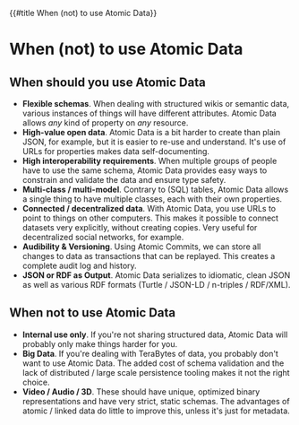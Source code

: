 {{#title When (not) to use Atomic Data}}
# When (not) to use Atomic Data

## When should you use Atomic Data

- **Flexible schemas**. When dealing with structured wikis or semantic data, various instances of things will have different attributes. Atomic Data allows _any_ kind of property on _any_ resource.
- **High-value open data**. Atomic Data is a bit harder to create than plain JSON, for example, but it is easier to re-use and understand. It's use of URLs for properties makes data self-documenting.
- **High interoperability requirements**. When multiple groups of people have to use the same schema, Atomic Data provides easy ways to constrain and validate the data and ensure type safety.
- **Multi-class / multi-model**. Contrary to (SQL) tables, Atomic Data allows a single thing to have multiple classes, each with their own properties.
- **Connected / decentralized data**. With Atomic Data, you use URLs to point to things on other computers. This makes it possible to connect datasets very explicitly, without creating copies. Very useful for decentralized social networks, for example.
- **Audibility & Versioning**. Using Atomic Commits, we can store all changes to data as transactions that can be replayed. This creates a complete audit log and history.
- **JSON or RDF as Output**. Atomic Data serializes to idiomatic, clean JSON as well as various RDF formats (Turtle / JSON-LD / n-triples / RDF/XML).

## When not to use Atomic Data

- **Internal use only**. If you're not sharing structured data, Atomic Data will probably only make things harder for you.
- **Big Data**. If you're dealing with TeraBytes of data, you probably don't want to use Atomic Data. The added cost of schema validation and the lack of distributed / large scale persistence tooling makes it not the right choice.
- **Video / Audio / 3D**. These should have unique, optimized binary representations and have very strict, static schemas. The advantages of atomic / linked data do little to improve this, unless it's just for metadata.
